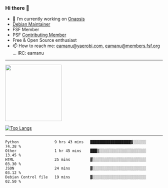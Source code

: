 ### Hi there 👋


- 🔭 I’m currently working on [Onapsis](http://onapsis.com)
- [Debian Maintainer](https://qa.debian.org/developer.php?login=eamanu%40yaerobi.com)
- FSF Member
- PSF [Contributing Member](https://www.python.org/psf/membership/#what-membership-classes-are-there)
- Free & Open Source enthusiast 
- 📫 How to reach me: eamanu@yaerobi.com, eamanu@members.fsf.org ... IRC: eamanu

---

<img height="180em" src="https://github-readme-stats.vercel.app/api?theme=dark&username=eamanu&show_icons=true&hide_border=true&&count_private=true&include_all_commits=true" />

[![Top Langs](https://github-readme-stats.vercel.app/api/top-langs/?theme=dark&username=eamanu&layout=compact)](https://github.com/anuraghazra/github-readme-stats)

---

<!--START_SECTION:waka-->
```text
Python                9 hrs 43 mins   ██████████████████▓░░░░░░   74.38 % 
Other                 1 hr 45 mins    ███▒░░░░░░░░░░░░░░░░░░░░░   13.45 % 
HTML                  25 mins         ▓░░░░░░░░░░░░░░░░░░░░░░░░   03.30 % 
JSON                  24 mins         ▓░░░░░░░░░░░░░░░░░░░░░░░░   03.12 % 
Debian Control file   19 mins         ▓░░░░░░░░░░░░░░░░░░░░░░░░   02.50 % 
```
<!--END_SECTION:waka-->
